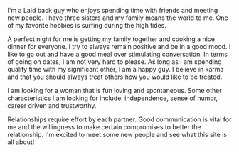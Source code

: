 I'm a Laid back guy who enjoys spending time with friends and meeting new people. I have three sisters and my family means the world to me. One of my favorite hobbies is surfing during the high tides.

A perfect night for me is getting my family together and cooking a nice dinner for everyone. I try to always remain positive and be in a good mood. I like to go out and have a good meal over stimulating conversation. In terms of going on dates, I am not very hard to please. As long as I am spending quality time with my significant other, I am a happy guy. I believe in karma and that you should always treat others how you would like to be treated.

I am looking for a woman that is fun loving and spontaneous. Some other characteristics I am looking for include: independence, sense of humor, career driven and trustworthy.

Relationships require effort by each partner. Good communication is vital for me and the willingness to make certain compromises to better the relationship. I'm excited to meet some new people and see what this site is all about!
